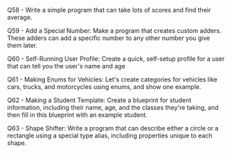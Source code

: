 Q58 - Write a simple program that can take lots of scores and find their average.

Q59 - Add a Special Number: Make a program that creates custom adders. These adders can add a specific number to any other number you give them later.

Q60 - Self-Running User Profile: Create a quick, self-setup profile for a user that can tell you the user's name and age

Q61 - Making Enums for Vehicles: Let's create categories for vehicles like cars, trucks, and motorcycles using enums, and show one example.

Q62 - Making a Student Template: Create a blueprint for student information, including their name, age, and the classes they're taking, and then fill in this blueprint with an example student.

Q63 - Shape Shifter: Write a program that can describe either a circle or a rectangle using a special type alias, including properties unique to each shape.